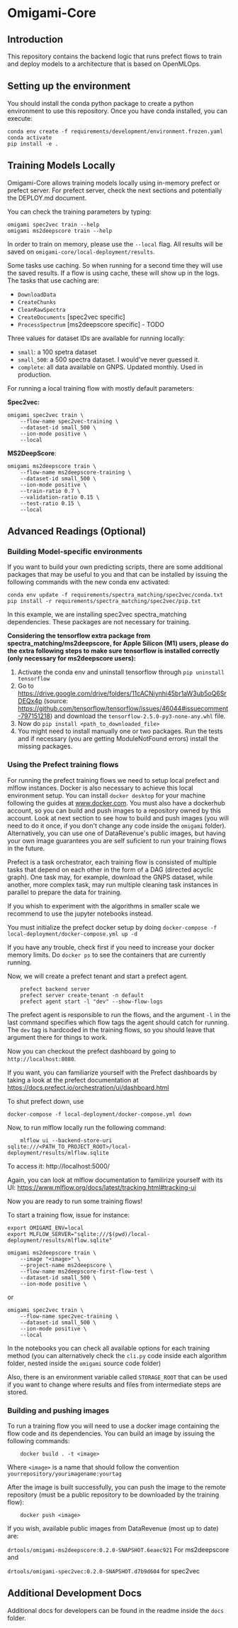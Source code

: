 
# Omigami-Core

## Introduction

This repository contains the backend logic that runs prefect flows to train and deploy models
to a architecture that is based on OpenMLOps.

## Setting up the environment

You should install the conda python package to create a python environment to use this repository.
Once you have conda installed, you can execute:

```shell
conda env create -f requirements/development/environment.frozen.yaml 
conda activate 
pip install -e .
```

Training Models Locally
-------------------

Omigami-Core allows training models locally using in-memory prefect or prefect server.
For prefect server, check the next sections and potentially the DEPLOY.md document.

You can check the training parameters by typing:

```
omigami spec2vec train --help
omigami ms2deepscore train --help
```

In order to train on memory, please use the `--local` flag. All results will be saved on
`omigami-core/local-deployment/results`.

Some tasks use caching. So when running for a second time they will use the saved results. 
If a flow is using cache, these will show up in the logs. The tasks that use caching are:
- `DownloadData`
- `CreateChunks`
- `CleanRawSpectra`
- `CreateDocuments` [spec2vec specific]
- `ProcessSpectrum` [ms2deepscore specific] - TODO

Three values for dataset IDs are available for running locally:
- `small`: a 100 spetra dataset
- `small_500`: a 500 spectra dataset. I would've never guessed it.
- `complete`: all data available on GNPS. Updated monthly. Used in production.

For running a local training flow with mostly default parameters:

**Spec2vec:**
```shell
omigami spec2vec train \
    --flow-name spec2vec-training \
    --dataset-id small_500 \
    --ion-mode positive \
    --local
```

**MS2DeepScore**:
```shell
omigami ms2deepscore train \
    --flow-name ms2deepscore-training \
    --dataset-id small_500 \
    --ion-mode positive \
    --train-ratio 0.7 \
    --validation-ratio 0.15 \
    --test-ratio 0.15 \
    --local
```


## Advanced Readings (Optional)


### Building Model-specific environments
If you want to build your own predicting scripts, there are some additional packages that may be useful to you and that can be installed 
by issuing the following commands with the new conda env activated:

    conda env update -f requirements/spectra_matching/spec2vec/conda.txt
    pip install -r requirements/spectra_matching/spec2vec/pip.txt

In this example, we are installing spec2vec spectra_matching dependencies. These packages are not necessary for training.

**Considering the tensorflow extra package from spectra_matching/ms2deepscore, for Apple Silicon (M1) users, please do the 
extra following steps to make sure tensorflow is installed correctly (only necessary for ms2deepscore users):**

1. Activate the conda env and uninstall tensorflow through `pip uninstall tensorflow`
2. Go to https://drive.google.com/drive/folders/11cACNiynhi45br1aW3ub5oQ6SrDEQx4p (source: https://github.com/tensorflow/tensorflow/issues/46044#issuecomment-797151218) and download the `tensorflow-2.5.0-py3-none-any.whl` file.
3. Now do `pip install <path_to_downloaded_file>`
4. You might need to install manually one or two packages. Run the tests and if necessary (you are getting ModuleNotFound errors) install the missing packages.



###  Using the Prefect training flows
For running the prefect training flows we need to setup local prefect and mlflow instances. Docker is also necessary
to achieve this local environment setup. You can install `docker desktop` for your machine following the guides at
www.docker.com. You must also have a dockerhub account, so you can build and push images to a repository owned by this
account. Look at next section to see how to build and push images (you will need to do it once, if you don't change any
code inside the `omigami` folder). Alternatively, you can use one of DataRevenue's public images, but having your own
image guarantees you are self suficient to run your training flows in the future.

Prefect is a task orchestrator, each training flow is consisted of multiple tasks that depend on each other in the form
of a DAG (directed acyclic graph). One task may, for example, download the GNPS dataset, while another, more complex task,
may run multiple cleaning task instances in parallel to prepare the data for training.

If you whish to experiment with the algorithms in smaller scale we recommend to use the jupyter notebooks instead.

You must initialize the prefect docker setup by doing `docker-compose -f local-deployment/docker-compose.yml up -d`

If you have any trouble, check first if you need to increase your docker memory limits. Do `docker ps` to see the containers that are
currently running.

Now, we will create a prefect tenant and start a prefect agent.

```
    prefect backend server
    prefect server create-tenant -n default    
    prefect agent start -l "dev" --show-flow-logs
```

The prefect agent is responsible to run the flows, and the argument `-l` in the last command specifies which flow tags 
the agent should catch for running. The `dev` tag is hardcoded in the training flows, so you should leave that argument
there for things to work.

Now you can checkout the prefect dashboard by going to `http://localhost:8080`.

If you want, you can familiarize yourself with the Prefect dashboards by taking a look at the prefect documentation at
https://docs.prefect.io/orchestration/ui/dashboard.html

To shut prefect down, use 
```
docker-compose -f local-deployment/docker-compose.yml down
```

Now, to run mlflow locally run the following command:
```
    mlflow ui --backend-store-uri sqlite:///<PATH_TO_PROJECT_ROOT>/local-deployment/results/mlflow.sqlite
```


To access it: http://localhost:5000/

Again, you can look at mlflow documentation to familirize yourself with its UI: https://www.mlflow.org/docs/latest/tracking.html#tracking-ui

Now you are ready to run some training flows!

To start a training flow, issue for instance:

```
export OMIGAMI_ENV=local
export MLFLOW_SERVER="sqlite:///$(pwd)/local-deployment/results/mlflow.sqlite"

omigami ms2deepscore train \
    --image "<image>" \
    --project-name ms2deepscore \ 
    --flow-name ms2deepscore-first-flow-test \ 
    --dataset-id small_500 \
    --ion-mode positive \ 
```

or

```
omigami spec2vec train \
    --flow-name spec2vec-training \
    --dataset-id small_500 \
    --ion-mode positive \
    --local
```

In the notebooks you can check all available options for each training method (you can alternatively check the `cli.py`
code inside each algorithm folder, nested inside the `omigami` source code folder)

Also, there is an environment variable called `STORAGE_ROOT` that can be used if you want to change where results and 
files from intermediate steps are stored.

### Building and pushing images
To run a training flow you will need to use a docker image containing the flow code and its dependencies. You can
build an image by issuing the following commands:
```
    docker build . -t <image>
```
Where `<image>` is a name that should follow the convention `yourrepository/yourimagename:yourtag`

After the image is built successfully, you can push the image to the remote repository 
(must be a public repository to be downloaded by the training flow):
```
    docker push <image>
```


If you wish, available public images from DataRevenue (most up to date) are:

`drtools/omigami-ms2deepscore:0.2.0-SNAPSHOT.6eaec921`
For ms2deepscore and

`drtools/omigami-spec2vec:0.2.0-SNAPSHOT.d7b9d604`
for spec2vec


Additional Development Docs
-------------------
Additional docs for developers can be found in the readme inside the `docs` folder.